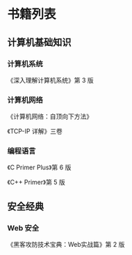 # 书籍列表

## 计算机基础知识

### 计算机系统

《深入理解计算机系统》第 3 版

### 计算机网络

《计算机网络：自顶向下方法》

《TCP-IP 详解》三卷

### 编程语言

《C Primer Plus》第 6 版

《C++ Primer》第 5 版

## 安全经典

### Web 安全

《黑客攻防技术宝典：Web实战篇》第 2 版

